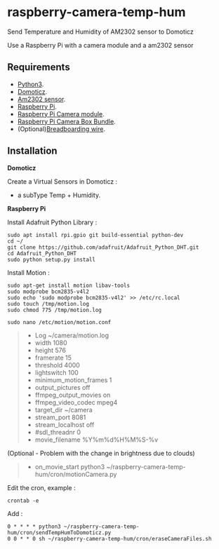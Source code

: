 # raspberry-camera-temp-hum
Send Temperature and Humidity of AM2302 sensor to Domoticz

Use a Raspberry Pi with a camera module and a am2302 sensor 

Requirements
-------------
* [Python3][1].
* [Domoticz][2].
* [Am2302 sensor][3].
* [Raspberry Pi][5].
* [Raspberry Pi Camera module][4].
* [Raspberry Pi Camera Box Bundle][6].
* (Optional)[Breadboarding wire][7].

Installation
-------------

**Domoticz**

Create a Virtual Sensors in Domoticz :
* a subType Temp + Humidity.


**Raspberry Pi**

Install Adafruit Python Library :

    sudo apt install rpi.gpio git build-essential python-dev   
    cd ~/
    git clone https://github.com/adafruit/Adafruit_Python_DHT.git  
    cd Adafruit_Python_DHT 
    sudo python setup.py install 

Install Motion :

    sudo apt-get install motion libav-tools
    sudo modprobe bcm2835-v4l2
    sudo echo 'sudo modprobe bcm2835-v4l2' >> /etc/rc.local  
    sudo touch /tmp/motion.log
    sudo chmod 775 /tmp/motion.log

    sudo nano /etc/motion/motion.conf
    
> - Log ~/camera/motion.log
> -  width 1080
> - height 576
> - framerate 15
> - threshold 4000
> - lightswitch 100
> - minimum_motion_frames 1
> - output_pictures off
> - ffmpeg_output_movies on
> - ffmpeg_video_codec mpeg4
> - target_dir ~/camera
> - stream_port 8081
> - stream_localhost off
> - #sdl_threadnr 0
> - movie_filename %Y%m%d%H%M%S-%v

(Optional - Problem with the change in brightness due to clouds)
> - on_movie_start python3 ~/raspberry-camera-temp-hum/cron/motionCamera.py

Edit the cron, example :

    crontab -e
Add :

    0 * * * * python3 ~/raspberry-camera-temp-hum/cron/sendTempHumToDomoticz.py
    0 0 * * 0 sh ~/raspberry-camera-temp-hum/cron/eraseCameraFiles.sh 

[1]: https://www.python.org/downloads/
[2]: https://github.com/domoticz/domoticz
[3]: https://www.adafruit.com/product/393
[4]: https://www.adafruit.com/products/3099
[5]: https://www.adafruit.com/products/3055
[6]: https://www.modmypi.com/raspberry-pi/cases/modmypi-camera-boxes/nwazet-pi-camera-box-bundle-case,-lens-and-wall-mount-b-plus
[7]: https://www.adafruit.com/products/153
